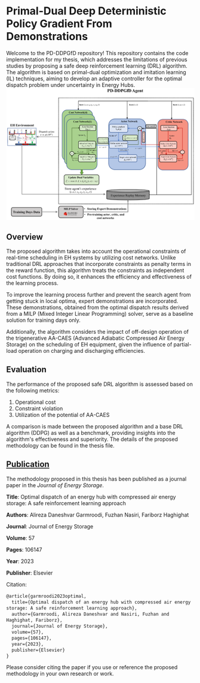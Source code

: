 # Primal-Dual Deep Deterministic Policy Gradient From Demonstrations

Welcome to the PD-DDPGfD repository! This repository contains the code implementation for my thesis, which addresses the limitations of previous studies by proposing a safe deep reinforcement learning (DRL) algorithm. The algorithm is based on primal-dual optimization and imitation learning (IL) techniques, aiming to develop an adaptive controller for the optimal dispatch problem under uncertainty in Energy Hubs.
![Alt Text](figures/PD-DDPGFD.png)
## Overview

The proposed algorithm takes into account the operational constraints of real-time scheduling in EH systems by utilizing cost networks. Unlike traditional DRL approaches that incorporate constraints as penalty terms in the reward function, this algorithm treats the constraints as independent cost functions. By doing so, it enhances the efficiency and effectiveness of the learning process.

To improve the learning process further and prevent the search agent from getting stuck in local optima, expert demonstrations are incorporated. These demonstrations, obtained from the optimal dispatch results derived from a MILP (Mixed Integer Linear Programming) solver, serve as a baseline solution for training days only.

Additionally, the algorithm considers the impact of off-design operation of the trigenerative AA-CAES (Advanced Adiabatic Compressed Air Energy Storage) on the scheduling of EH equipment, given the influence of partial-load operation on charging and discharging efficiencies.

## Evaluation

The performance of the proposed safe DRL algorithm is assessed based on the following metrics:

  1. Operational cost
  2. Constraint violation
  3. Utilization of the potential of AA-CAES

A comparison is made between the proposed algorithm and a base DRL algorithm (DDPG) as well as a benchmark, providing insights into the algorithm's effectiveness and superiority. The details of the proposed methodology can be found in the thesis file.

## [Publication](https://www.sciencedirect.com/science/article/abs/pii/S2352152X22021363)

The methodology proposed in this thesis has been published as a journal paper in the *Journal of Energy Storage*. 

**Title**: Optimal dispatch of an energy hub with compressed air energy storage: A safe reinforcement learning approach

**Authors**: Alireza Daneshvar Garmroodi, Fuzhan Nasiri, Fariborz Haghighat

**Journal**: Journal of Energy Storage

**Volume**: 57

**Pages**: 106147

**Year**: 2023

**Publisher**: Elsevier

Citation:

```
@article{garmroodi2023optimal,
  title={Optimal dispatch of an energy hub with compressed air energy storage: A safe reinforcement learning approach},
  author={Garmroodi, Alireza Daneshvar and Nasiri, Fuzhan and Haghighat, Fariborz},
  journal={Journal of Energy Storage},
  volume={57},
  pages={106147},
  year={2023},
  publisher={Elsevier}
}
```

Please consider citing the paper if you use or reference the proposed methodology in your own research or work.
